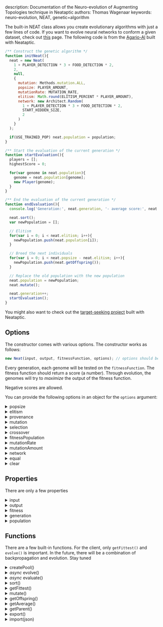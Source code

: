 description: Documentation of the Neuro-evolution of Augmenting Topologies technique in Neataptic
authors: Thomas Wagenaar
keywords: neuro-evolution, NEAT, genetic=algorithm

The built-in NEAT class allows you create evolutionary algorithms with just a few lines of code. If you want to evolve neural networks to conform a given dataset, check out [this](https://github.com/wagenaartje/neataptic/wiki/Network#functions) page. The following code is from the [Agario-AI](https://github.com/wagenaartje/agario-ai) built with Neataptic.

```javascript
/** Construct the genetic algorithm */
function initNeat(){
  neat = new Neat(
    1 + PLAYER_DETECTION * 3 + FOOD_DETECTION * 2,
    2,
    null,
    {
      mutation: Methods.mutation.ALL,
      popsize: PLAYER_AMOUNT,
      mutationRate: MUTATION_RATE,
      elitism: Math.round(ELITISM_PERCENT * PLAYER_AMOUNT),
      network: new Architect.Random(
        1 + PLAYER_DETECTION * 3 + FOOD_DETECTION * 2,
        START_HIDDEN_SIZE,
        2
      )
    }
  );

  if(USE_TRAINED_POP) neat.population = population;
}

/** Start the evaluation of the current generation */
function startEvaluation(){
  players = [];
  highestScore = 0;

  for(var genome in neat.population){
    genome = neat.population[genome];
    new Player(genome);
  }
}

/** End the evaluation of the current generation */
function endEvaluation(){
  console.log('Generation:', neat.generation, '- average score:', neat.getAverage());

  neat.sort();
  var newPopulation = [];

  // Elitism
  for(var i = 0; i < neat.elitism; i++){
    newPopulation.push(neat.population[i]);
  }

  // Breed the next individuals
  for(var i = 0; i < neat.popsize - neat.elitism; i++){
    newPopulation.push(neat.getOffspring());
  }

  // Replace the old population with the new population
  neat.population = newPopulation;
  neat.mutate();

  neat.generation++;
  startEvaluation();
}
```

You might also want to check out the [target-seeking project](https://github.com/wagenaartje/target-seeking-ai) built with Neataptic.

## Options
The constructor comes with various options. The constructor works as follows:

```javascript
new Neat(input, output, fitnessFunction, options); // options should be an object
```

Every generation, each genome will be tested on the `fitnessFunction`. The
fitness function should return a score (a number). Through evolution, the
genomes will try to _maximize_ the output of the fitness function.

Negative scores are allowed.

You can provide the following options in an object for the `options` argument:

<details>
  <summary>popsize</summary>
   Sets the population size of each generation. Default is 50.
</details>

<details>
  <summary>elitism</summary>
   Sets the <a href="https://www.researchgate.net/post/What_is_meant_by_the_term_Elitism_in_the_Genetic_Algorithm">elitism</a> of every evolution loop. Default is 0.
</details>

<details>
  <summary>provenance</summary>
   Sets the provenance of the genetic algorithm. Provenance means that during every evolution, the given amount of genomes will be inserted which all have the original
   network template (which is <code>Network(input,output)</code> when no <code>network</code> option is given). Default is 0.
</details>

<details>
  <summary>mutation</summary>
Sets the allowed <a href="https://wagenaartje.github.io/neataptic/docs/methods/mutation/">mutation methods</a> used in the evolutionary process. Must be an array (e.g. <code>[methods.mutation.ADD_NODE, methods.mutation.SUB_NODE]</code>). Default mutation methods are all non-recurrent mutation methods. A random mutation method will be chosen from the array when mutation occrus.
</details>

<details>
  <summary>selection</summary>
Sets the allowed <a href="https://wagenaartje.github.io/neataptic/docs/methods/selection/">selection method</a> used in the evolutionary process. Must be a single method (e.g. <code>Selection.FITNESS_PROPORTIONATE</code>). Default is <code>FITNESS_PROPORTIONATE</code>.
</details>

<details>
  <summary>crossover</summary>
Sets the allowed crossover methods used in the evolutionary process. Must be an array. <b>disabled as of now</b>
</details>

<details>
  <summary>fitnessPopulation</summary>
  If set to <code>true</code>, you will have to specify a fitness function that
  takes an array of genomes as input and sets their <code>.score</code> property.
</details>

<details>
  <summary>mutationRate</summary>
Sets the mutation rate. If set to <code>0.3</code>, 30% of the new population will be mutated. Default is <code>0.3</code>.
</details>

<details>
  <summary>mutationAmount</summary>
If mutation occurs (<code>randomNumber < mutationRate</code>), sets the amount of times a mutation method will be applied to the network. Default is <code>1</code>.
</details>

<details>
  <summary>network</summary>
If you want to start the algorithm from a specific network, specify your network here.
</details>

<details>
  <summary>equal</summary>
If set to true, all networks will be viewed equal during crossover. This stimulates more diverse network architectures. Default is <code>false</code>.
</details>

<details>
  <summary>clear</summary>
Clears the context of the network before activating the fitness function. Should be applied to get consistent outputs from recurrent networks. Default is <code>false</code>.
</details>

## Properties
There are only a few properties

<details>
  <summary>input</summary>
   The amount of input neurons each genome has
</details>

<details>
  <summary>output</summary>
   The amount of output neurons each genome has
</details>

<details>
  <summary>fitness</summary>
   The fitness function that is used to evaluate genomes
</details>

<details>
  <summary>generation</summary>
   Generation counter
</details>

<details>
  <summary>population</summary>
   An array containing all the genomes of the current generation
</details>

## Functions
There are a few built-in functions. For the client, only `getFittest()` and `evolve()` is important. In the future, there will be a combination of backpropagation and evolution. Stay tuned

<details>
  <summary>createPool()</summary>
   Initialises the first set of genomes. Should not be called manually.
</details>

<details>
  <summary><i>async</i> evolve()</summary>
   Loops the generation through a evaluation, selection, crossover and mutation process.
</details>

<details>
  <summary><i>async</i> evaluate()</summary>
   Evaluates the entire population by passing on the genome to the fitness function and taking the score.
</details>

<details>
  <summary>sort()</summary>
   Sorts the entire population by score. Should be called after <code>evaluate()</code>
</details>

<details>
  <summary>getFittest()</summary>
   Returns the fittest genome (highest score) of the current generation
</details>

<details>
  <summary>mutate()</summary>
   Mutates genomes in the population, each genome has <code>mutationRate</code> chance of being mutated.
</details>

<details>
  <summary>getOffspring()</summary>
   This function selects two genomes from the population with <code>getParent()</code>, and returns the offspring from those parents.
</details>

<details>
  <summary>getAverage()</summary>
   Returns the average fitness of the current population
</details>

<details>
  <summary>getParent()</summary>
   Returns a parent selected using one of the selection methods provided. Should be called after evaluation. Should not be called manually.
</details>

<details>
  <summary>export()</summary>
   Exports the current population of the set up algorithm to a list containing json objects of the networks. Can be used later with <code>import(json)</code> to reload the population
</details>

<details>
  <summary>import(json)</summary>
   Imports population from a json. Must be an array of networks that have converted to json (with <code>myNetwork.toJSON()</code>)
</details>
